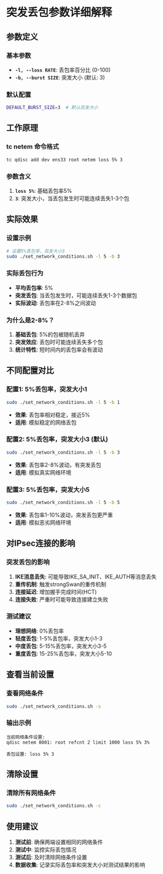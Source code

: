 # 突发丢包参数详细解释

## 参数定义

### 基本参数
- **`-l, --loss RATE`**: 丢包率百分比 (0-100)
- **`-b, --burst SIZE`**: 突发大小 (默认: 3)

### 默认配置
```bash
DEFAULT_BURST_SIZE=3  # 默认突发大小
```

## 工作原理

### tc netem 命令格式
```bash
tc qdisc add dev ens33 root netem loss 5% 3
```

### 参数含义
1. **`loss 5%`**: 基础丢包率5%
2. **`3`**: 突发大小，当丢包发生时可能连续丢失1-3个包

## 实际效果

### 设置示例
```bash
# 设置5%丢包率，突发大小3
sudo ./set_network_conditions.sh -l 5 -b 3
```

### 实际丢包行为
- **平均丢包率**: 5%
- **突发丢包**: 当丢包发生时，可能连续丢失1-3个数据包
- **实际波动**: 丢包率在2-8%之间波动

### 为什么是2-8%？
1. **基础丢包**: 5%的包被随机丢弃
2. **突发效应**: 丢包时可能连续丢失多个包
3. **统计特性**: 短时间内的丢包率会有波动

## 不同配置对比

### 配置1: 5%丢包率，突发大小1
```bash
sudo ./set_network_conditions.sh -l 5 -b 1
```
- **效果**: 丢包率相对稳定，接近5%
- **适用**: 模拟稳定的网络丢包

### 配置2: 5%丢包率，突发大小3 (默认)
```bash
sudo ./set_network_conditions.sh -l 5 -b 3
```
- **效果**: 丢包率2-8%波动，有突发丢包
- **适用**: 模拟真实网络环境

### 配置3: 5%丢包率，突发大小5
```bash
sudo ./set_network_conditions.sh -l 5 -b 5
```
- **效果**: 丢包率1-10%波动，突发丢包更严重
- **适用**: 模拟恶劣网络环境

## 对IPsec连接的影响

### 突发丢包的影响
1. **IKE消息丢失**: 可能导致IKE_SA_INIT、IKE_AUTH等消息丢失
2. **重传机制**: 触发strongSwan的重传机制
3. **连接延迟**: 增加握手完成时间(HCT)
4. **连接失败**: 严重时可能导致连接建立失败

### 测试建议
- **理想网络**: 0%丢包率
- **轻度丢包**: 1-5%丢包率，突发大小1-3
- **中度丢包**: 5-15%丢包率，突发大小3-5
- **重度丢包**: 15-25%丢包率，突发大小5-10

## 查看当前设置

### 查看网络条件
```bash
sudo ./set_network_conditions.sh -s
```

### 输出示例
```
当前网络条件设置:
qdisc netem 8001: root refcnt 2 limit 1000 loss 5% 3%

丢包设置: loss 5% 3
```

## 清除设置

### 清除所有网络条件
```bash
sudo ./set_network_conditions.sh -c
```

## 使用建议

1. **测试前**: 确保两端设置相同的网络条件
2. **测试中**: 监控实际丢包情况
3. **测试后**: 及时清除网络条件设置
4. **数据收集**: 记录实际丢包率和突发大小对测试结果的影响 